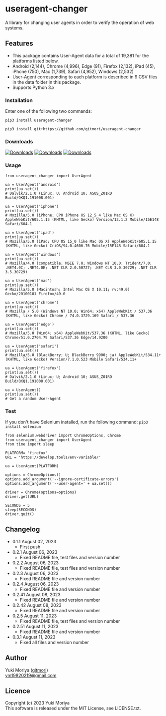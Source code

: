 # useragent-changer
A library for changing user agents in order to verify the operation of web systems.

## Features
- This package contains User-Agent data for a total of 19,381 for the platforms listed below. 
- Android (2,144), Chrome (4,996), Edge (91), Firefox (2,132), iPad (45), iPhone (750), Mac (1,739), Safari (4,952), Windows (2,532)
- User-Agent corresponding to each platform is described in 9 CSV files in the data folder in this package.
- Supports Python 3.x

### Installation
Enter one of the following two commands:
```
pip3 install useragent-changer
```
```
pip3 install git+https://github.com/gitmori/useragent-changer
```

### Downloads
[![Downloads](https://static.pepy.tech/badge/useragent-changer)](https://pepy.tech/project/useragent-changer) [![Downloads](https://static.pepy.tech/badge/useragent-changer/month)](https://pepy.tech/project/useragent-changer) [![Downloads](https://static.pepy.tech/badge/useragent-changer/week)](https://pepy.tech/project/useragent-changer)

### Usage
```
from useragent_changer import UserAgent

ua = UserAgent('android')
print(ua.set())
# Dalvik/2.1.0 (Linux; U; Android 10; ASUS_Z01RD Build/QKQ1.191008.001)

ua = UserAgent('iphone')
print(ua.set())
# Mozilla/5.0 (iPhone; CPU iPhone OS 12_5_4 like Mac OS X) AppleWebKit/605.1.15 (KHTML, like Gecko) Version/12.1.2 Mobile/15E148 Safari/604.1

ua = UserAgent('ipad')
print(ua.set())
# Mozilla/5.0 (iPad; CPU OS 15_0 like Mac OS X) AppleWebKit/605.1.15 (KHTML, like Gecko) CriOS/94.0.4606.76 Mobile/15E148 Safari/604.1

ua = UserAgent('windows')
print(ua.set())
# Mozilla/4.0 (compatible; MSIE 7.0; Windows NT 10.0; Trident/7.0; .NET4.0C; .NET4.0E; .NET CLR 2.0.50727; .NET CLR 3.0.30729; .NET CLR 3.5.30729)

ua = UserAgent('mac')
print(ua.set())
# Mozilla/5.0 (Macintosh; Intel Mac OS X 10.11; rv:49.0) Gecko/20100101 Firefox/49.0

ua = UserAgent('chrome')
print(ua.set())
# Mozilla / 5.0 (Windows NT 10.0; Win64; x64) AppleWebKit / 537.36 (KHTML, like Gecko) Chrome / 74.0.3729.169 Safari / 537.36

ua = UserAgent('edge')
print(ua.set())
# Mozilla/5.0 (Win64; x64) AppleWebKit/537.36 (KHTML, like Gecko) Chrome/51.0.2704.79 Safari/537.36 Edge/14.9200

ua = UserAgent('safari')
print(ua.set())
# Mozilla/5.0 (BlackBerry; U; BlackBerry 9900; ja) AppleWebKit/534.11+ (KHTML, like Gecko) Version/7.1.0.523 Mobile Safari/534.11+

ua = UserAgent('firefox')
print(ua.set())
# Dalvik/2.1.0 (Linux; U; Android 10; ASUS_Z01RD Build/QKQ1.191008.001)

ua = UserAgent()
print(ua.set())
# Get a random User-Agent
```

### Test
If you don't have Selenium installed, run the following command: `pip3 install selenium`
```
from selenium.webdriver import ChromeOptions, Chrome
from useragent_changer import UserAgent
from time import sleep

PLATFORM= 'firefox'
URL = 'https://develop.tools/env-variable/'

ua = UserAgent(PLATFORM)

options = ChromeOptions()
options.add_argument('--ignore-certificate-errors')
options.add_argument('--user-agent=' + ua.set())

driver = Chrome(options=options)
driver.get(URL)

SECONDS = 5
sleep(SECONDS)
driver.quit()
```

## Changelog
- 0.1.1 August 02, 2023
    - First push
- 0.2.1 August 06, 2023
    - Fixed README file, test files and version number
- 0.2.2 August 06, 2023
    - Fixed README file, test files and version number
- 0.2.3 August 06, 2023
    - Fixed README file and version number
- 0.2.4 August 06, 2023
    - Fixed README file and version number
- 0.2.41 August 08, 2023
    - Fixed README file and version number
- 0.2.42 August 08, 2023
    - Fixed README file and version number
- 0.2.5 August 11, 2023
    - Fixed README file, test files and version number
- 0.2.51 August 11, 2023
    - Fixed README file and version number
- 0.3.1 August 11, 2023
    - Fixed all files and version number

## Author
Yuki Moriya ([gitmori](https://github.com/gitmori/))  
ym19820219@gmail.com

## Licence
Copyright (c) 2023 Yuki Moriya  
This software is released under the MIT License, see LICENSE.txt.
